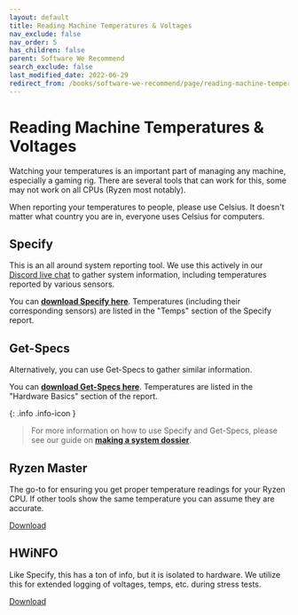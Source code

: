 ```yaml
---
layout: default
title: Reading Machine Temperatures & Voltages
nav_exclude: false
nav_order: 5
has_children: false
parent: Software We Recommend
search_exclude: false
last_modified_date: 2022-06-29
redirect_from: /books/software-we-recommend/page/reading-machine-temperatures-voltages
---
```


# Reading Machine Temperatures & Voltages

Watching your temperatures is an important part of managing any machine, especially a gaming rig. There are several tools that can work for this, some may not work on all CPUs (Ryzen most notably).

When reporting your temperatures to people, please use Celsius. It doesn't matter what country you are in, everyone uses Celsius for computers.

## Specify
This is an all around system reporting tool. We use this actively in our [Discord live chat](/discord) to gather system information, including temperatures reported by various sensors.

You can [**download Specify here**](https://spec-ify.com/download). Temperatures (including their corresponding sensors) are listed in the "Temps" section of the Specify report.

## Get-Specs
Alternatively, you can use Get-Specs to gather similar information.

You can [**download Get-Specs here**](https://github.com/r-Techsupport/Get-Specs/releases/latest/download/Get-Specs.zip). Temperatures are listed in the "Hardware Basics" section of the report.

{: .info .info-icon }
> For more information on how to use Specify and Get-Specs, please see our guide on [**making a system dossier**](docs/guides/making-a-system-dossier.md).

## Ryzen Master
The go-to for ensuring you get proper temperature readings for your Ryzen CPU. If other tools show the same temperature you can assume they are accurate.

[Download](https://download.amd.com/Desktop/AMD-Ryzen-Master.exe)

## HWiNFO
Like Specify, this has a ton of info, but it is isolated to hardware. We utilize this for extended logging of voltages, temps, etc. during stress tests.

[Download](https://www.hwinfo.com/download/)
